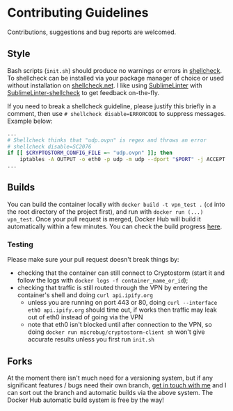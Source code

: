 # Contributing Guidelines

Contributions, suggestions and bug reports are welcomed.

## Style
Bash scripts (`init.sh`) should produce no warnings or errors in [shellcheck](https://github.com/koalaman/shellcheck). To shellcheck can be installed via your package manager of choice or used without installation on [shellcheck.net](https://www.shellcheck.net). I like using [SublimeLinter](http://www.sublimelinter.com/en/latest/about.html) with [SublimeLinter-shellcheck](https://github.com/SublimeLinter/SublimeLinter-shellcheck) to get feedback on-the-fly.

If you need to break a shellcheck guideline, please justify this briefly in a comment, then use `# shellcheck disable=ERRORCODE` to suppress messages. Example below:

```bash
...
# Shellcheck thinks that "udp.ovpn" is regex and throws an error
# shellcheck disable=SC2076
if [[ $CRYPTOSTORM_CONFIG_FILE =~ "udp.ovpn" ]]; then
    iptables -A OUTPUT -o eth0 -p udp -m udp --dport "$PORT" -j ACCEPT
...
```

## Builds
You can build the container locally with `docker build -t vpn_test .` (`cd` into the root directory of the project first), and run with `docker run (...) vpn_test`. Once your pull request is merged, Docker Hub will build it automatically within a few minutes. You can check the build progress [here](https://hub.docker.com/r/microbug/cryptostorm-client/builds/).

### Testing
Please make sure your pull request doesn't break things by:

- checking that the container can still connect to Cryptostorm (start it and follow the logs with `docker logs -f container_name_or_id`);
- checking that traffic is still routed through the VPN by entering the container's shell and doing `curl api.ipify.org`
    - unless you are running on port 443 or 80, doing `curl --interface eth0 api.ipify.org` should time out, if works then traffic may leak out of eth0 instead of going via the VPN
    - note that eth0 isn't blocked until after connection to the VPN, so doing `docker run microbug/cryptostorm-client sh` won't give accurate results unless you first run `init.sh`

## Forks
At the moment there isn't much need for a versioning system, but if any significant features / bugs need their own branch, [get in touch with me](https://keybase.io/microbug) and I can sort out the branch and automatic builds via the above system. The Docker Hub automatic build system is free by the way!